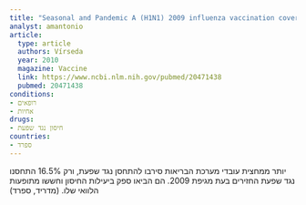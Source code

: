 ```yaml
---
title: "Seasonal and Pandemic A (H1N1) 2009 influenza vaccination coverage and attitudes among health-care workers in a Spanish University Hospital"
analyst: amantonio
article:
  type: article
  authors: Vírseda
  year: 2010
  magazine: Vaccine
  link: https://www.ncbi.nlm.nih.gov/pubmed/20471438
  pubmed: 20471438
conditions:
- רופאים
- אחיות
drugs:
- חיסון נגד שפעת
countries:
- ספרד
---
```


יותר ממחצית עובדי מערכת הבריאות סירבו להתחסן נגד שפעת, ורק 16.5% התחסנו נגד שפעת החזירים בעת מגיפת 2009. הם הביאו ספק ביעילות החיסון וחששו מתופעות הלוואי שלו. (מדריד, ספרד)
